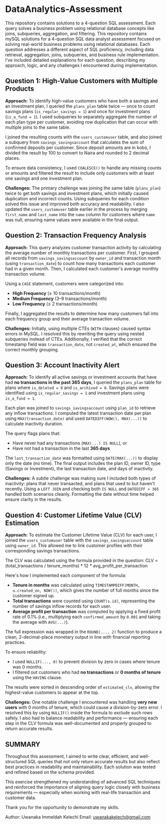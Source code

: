 # DataAnalytics-Assessment
This repository contains solutions to a 4-question SQL assessment. Each query solves a business problem using relational database concepts like joins, subqueries, aggregation, and filtering.
This repository contains mySQL solutions for a 4-question SQL data analyst assessment focused on solving real-world business problems using relational databases. 
Each question addresses a different aspect of SQL proficiency, including data retrieval, aggregation, joins, subqueries, and business rule implementation.
I’ve included detailed explanations for each question, describing my approach, logic, and any challenges I encountered during implementation.




## Question 1: High-Value Customers with Multiple Products

**Approach:**
To identify high-value customers who have both a savings and an investment plan, I queried the `plans_plan` table twice — once to count savings plans (`is_regular_savings = 1`) and once for investment plans (`is_a_fund = 1`). I used subqueries to separately aggregate the number of each plan type per customer, avoiding row duplication that can occur with multiple joins to the same table.

I joined the resulting counts with the `users_customuser` table, and also joined a subquery from `savings_savingsaccount` that calculates the sum of confirmed deposits per customer. Since deposit amounts are in kobo, I divided the result by 100 to convert to Naira and rounded to 2 decimal places.

To ensure data consistency, I used `COALESCE()` to handle any missing counts or amounts and filtered the result to include only customers with at least one savings and one investment plan.

**Challenges:**
The primary challenge was joining the same table (`plans_plan`) twice to get both savings and investment plans, which initially caused duplication and incorrect counts. Using subqueries for each condition solved this issue and improved both accuracy and readability. I also updated the `users_customuser` table earlier in the process by merging `first_name` and `last_name` into the `name` column for customers where `name` was null, ensuring name values were available in the final output.






## Question 2: Transaction Frequency Analysis

**Approach:**
This query analyzes customer transaction activity by calculating the average number of monthly transactions per customer. First, I grouped all records from `savings_savingsaccount` by `owner_id` and transaction month (using `transaction_date`) to count how many transactions each customer had in a given month. Then, I calculated each customer's average monthly transaction volume.

Using a `CASE` statement, customers were categorized into:
- **High Frequency** (≥ 10 transactions/month)
- **Medium Frequency** (3–9 transactions/month)
- **Low Frequency** (≤ 2 transactions/month)

Finally, I aggregated the results to determine how many customers fall into each frequency group and their average transaction volume.

**Challenges:**
Initially, using multiple CTEs (`WITH` clauses) caused syntax errors in MySQL. I resolved this by rewriting the query using nested subqueries instead of CTEs. Additionally, I verified that the correct timestamp field was `transaction_date`, not `created_at`, which ensured the correct monthly grouping.







## Question 3: Account Inactivity Alert

**Approach:**
To identify all active savings or investment accounts that have had **no transactions in the past 365 days**, I queried the `plans_plan` table for plans where `is_deleted = 0` and `is_archived = 0`. Savings plans were identified using `is_regular_savings = 1` and investment plans using `is_a_fund = 1`.

Each plan was joined to `savings_savingsaccount` using `plan_id` to retrieve any inflow transactions. I computed the latest transaction date per plan using `MAX(transaction_date)` and used `DATEDIFF(NOW(), MAX(...))` to calculate inactivity duration.

The query flags plans that:
- Have never had any transactions (`MAX(...) IS NULL`), or
- Have not had a transaction in the last **365 days**

The `last_transaction_date` was formatted using `DATE(MAX(...))` to display only the date (no time). The final output includes the plan ID, owner ID, type (Savings or Investment), the last transaction date, and days of inactivity.

**Challenges:**
A subtle challenge was making sure I included both types of inactivity: plans that never transacted, and plans that used to but haven't recently. Using a `LEFT JOIN` and checking both `IS NULL` and `DATEDIFF > 365` handled both scenarios cleanly. Formatting the date without time helped ensure clarity in the results.









## Question 4: Customer Lifetime Value (CLV) Estimation

**Approach:**
To estimate the Customer Lifetime Value (CLV) for each user, I joined the `users_customuser` table with the `savings_savingsaccount` table using `owner_id`. This allowed me to link customer profiles with their corresponding savings transactions.

The CLV was calculated using the formula provided in the question:
CLV = (total_transactions / tenure_months) * 12 * avg_profit_per_transaction


Here's how I implemented each component of the formula:
- **Tenure in months** was calculated using `TIMESTAMPDIFF(MONTH, u.created_on, NOW())`, which gives the number of full months since the customer signed up.
- **Total transactions** were counted using `COUNT(s.id)`, representing the number of savings inflow records for each user.
- **Average profit per transaction** was computed by applying a fixed profit rate of 0.1% (i.e., multiplying each `confirmed_amount` by `0.001` and taking the average with `AVG(...)`).

The full expression was wrapped in the `ROUND(..., 2)` function to produce a clean, 2-decimal-place monetary output in line with financial reporting practices.

To ensure reliability:
- I used `NULLIF(..., 0)` to prevent division by zero in cases where tenure was 0 months.
- I filtered out customers who had **no transactions** or **0 months of tenure** using the `HAVING` clause.

The results were sorted in descending order of `estimated_clv`, allowing the highest-value customers to appear at the top.

**Challenges:**
One notable challenge I encountered was handling **very new users** with 0 months of tenure, which could cause a division-by-zero error. I resolved this by using `NULLIF()` inside the formula to exclude such rows safely. I also had to balance readability and performance — ensuring each step in the CLV formula was well-documented and properly grouped to return accurate results.








## SUMMARY

Throughout this assessment, I aimed to write clear, efficient, and well-structured SQL queries that not only return accurate results but also reflect best practices in readability and maintainability. Each solution was tested and refined based on the schema provided.

This exercise strengthened my understanding of advanced SQL techniques and reinforced the importance of aligning query logic closely with business requirements — especially when working with real-life transaction and customer data.

Thank you for the opportunity to demonstrate my skills.





Author: Uwanaka Immeldah Kelechi
Email: uwanakakelech@gmail.com


